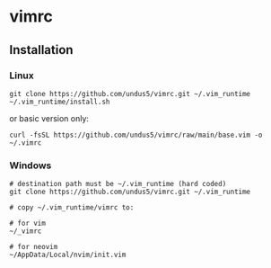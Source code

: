 # vimrc

## Installation

### Linux

```
git clone https://github.com/undus5/vimrc.git ~/.vim_runtime
~/.vim_runtime/install.sh
```

or basic version only:

```
curl -fsSL https://github.com/undus5/vimrc/raw/main/base.vim -o ~/.vimrc
```

### Windows

```
# destination path must be ~/.vim_runtime (hard coded)
git clone https://github.com/undus5/vimrc.git ~/.vim_runtime

# copy ~/.vim_runtime/vimrc to:

# for vim
~/_vimrc

# for neovim
~/AppData/Local/nvim/init.vim
```
